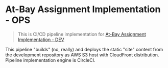 # At-Bay Assignment Implementation - OPS

> This is CI/CD pipeline implementation for [At-Bay Assignment Implementation - DEV](https://github.com/mbstr/at-bay-assignment-dev)

This pipeline "builds" (no, really) and deploys the static "site" content from the development repository as AWS S3 host with CloudFront distribution.
Pipeline implementation engine is CircleCI.
